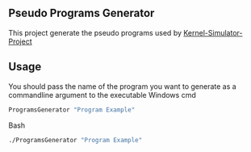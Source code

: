 ## Pseudo Programs Generator
This project generate the pseudo programs used by [Kernel-Simulator-Project](../Chapter-4-Processes-and-Thread)

## Usage 
You should pass the name of the program you want to generate as a commandline argument to the executable
Windows cmd
```bash
ProgramsGenerator "Program Example"
```

Bash
```bash
./ProgramsGenerator "Program Example"
```
